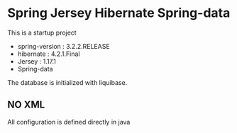 Spring Jersey Hibernate Spring-data
=============

This is a startup project 

* spring-version : 3.2.2.RELEASE
* hibernate : 4.2.1.Final
* Jersey : 1.17.1
* Spring-data


The database is initialized with liquibase.

NO XML
-----
All configuration is defined directly in java
